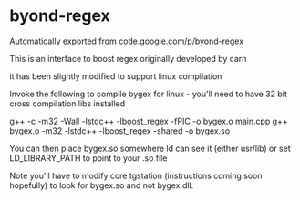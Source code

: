 # byond-regex
Automatically exported from code.google.com/p/byond-regex

This is an interface to boost regex originally developed by carn

it has been slightly modified to support linux compilation

Invoke the following to compile bygex for linux - you'll need to have 32 bit cross compilation libs installed

g++ -c -m32 -Wall -lstdc++ -lboost_regex -fPIC -o bygex.o main.cpp
g++ bygex.o -m32 -lstdc++ -lboost_regex -shared -o bygex.so

You can then place bygex.so somewhere ld can see it (either usr/lib) or set LD_LIBRARY_PATH to point to your .so file

Note you'll have to modify core tgstation (instructions coming soon hopefully) to look for bygex.so and not bygex.dll.
